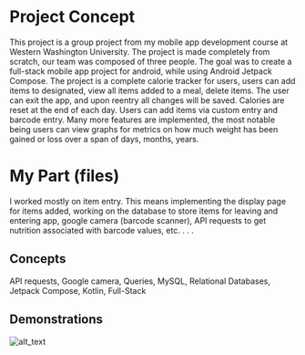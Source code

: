 # Project Concept
This project is a group project from my mobile app development course at Western Washington University. The project is made completely from scratch, our team was composed of three people. The goal 
was to create a full-stack mobile app project for android, while using Android Jetpack Compose. The project is a complete calorie tracker for users, users can add items to designated, view all items 
added to a meal, delete items. The user can exit the app, and upon reentry all changes will be saved. Calories are reset at the end of each day. Users can add items via custom entry and barcode entry. Many 
more features are implemented, the most notable being users can view graphs for metrics on how much weight has been gained or loss over a span of days, months, years.

# My Part (files)
I worked mostly on item entry. This means implementing the display page for items added, working on the database to store items for leaving and entering app, google camera (barcode scanner), API requests to get 
nutrition associated with barcode values, etc. . . . 

## Concepts
API requests, Google camera, Queries, MySQL, Relational Databases, Jetpack Compose, Kotlin, Full-Stack

## Demonstrations

![alt_text](Calorie-Tracker/app/src/main/res/drawable/HomePage.png)
